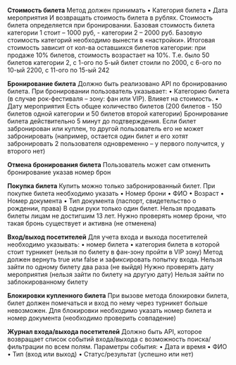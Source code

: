 **Стоимость билета**
Метод должен принимать
• Категория билета
• Дата мероприятия
И возвращать стоимость билета в рублях.
Стоимость билета определяется при бронировании.
Базовая стоимость билета категории 1 стоит – 1000 руб, -
категории 2 – 2000 руб. Базовую стоимость категорий необходимо
вынести в «настройки».
Итоговая стоимость зависит от кол-ва оставшихся билетов
категории: при продаже 10% билетов, стоимость возрастает на
10%. Т.е. было 50 билетов категории 2, с 1-ого по 5-ый билет
стоили по 2000, с 6-ого по 10-ый 2200, с 11-ого по 15-ый 242

**Бронирование билета**
Должно быть реализовано API по бронированию билета. При
бронировании пользователь указывает:
• Категорию билета (в случае рок-фестиваля – зону: фан или
VIP). Влияет на стоимость.
• Дату мероприятия
Есть общее количество билетов (200 билетов - 150 билетов одной
категории и 50 билетов второй категории)
Бронирование билета действительно 5 минут до подтверждения.
Если билет забронирован или куплен, то другой пользователь его
не может забронировать (например, остается один билет и его
хотят забронировать 2 пользователя одновременно – у первого
получится, у второго нет)

**Отмена бронирования билета**
Пользователь может сам отменить бронирование указав номер
брон

**Покупка билета**
Купить можно только забронированный билет. При покупке
билета необходимо указать
• Номер брони
• ФИО
• Возраст
• Номер документа
• Тип документа (паспорт, свидетельство о рождении, права)
В одни руки только один билет.
Нельзя продавать билеты лицам не достигшим 13 лет.
Нужно проверять номер брони, что такая бронь существует и
активна (не отменена)

**Вход/выход посетителей**
Для учета входа и выхода посетителей необходимо указывать:
• номер билета
• категория билета в которой стоит турникет (нельзя по
билету в фан-зону пройти в VIP зону)
Метод должен вернуть true или false и зафиксировать попытку
входа.
Нельзя зайти по одному билету два раза (не выйдя)
Нужно проверять дату мероприятия (нельзя зайти по билету на
другую дату)
Нельзя зайти по заблокированному билету

**Блокировки купленного билета**
При вызове метода блокировки билета, билет должен
помечаться и вход по нему через турникет больше невозможен.
Для блокировки необходимо указать номер билета и номер
документа (необходимо проверить совпадение)

**Журнал входа/выхода посетителей**
Должно быть API, которое возвращает список событий
входа/выхода с возможность поиска/фильтрации по всем полям.
Параметры события:
• Дата и время
• ФИО
• Тип (вход или выход)
• Статус/результат (успешно или нет)
